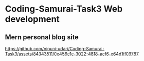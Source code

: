 # Coding-Samurai-Task3 Web development

## Mern personal blog site



https://github.com/nipuni-udari/Coding-Samurai-Task3/assets/84343511/0e456e1e-3022-4818-acf6-e64d1ff09787

